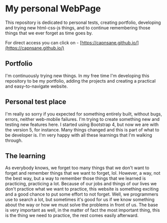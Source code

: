 # My personal WebPage

This repository is dedicated to personal tests, creating portfolio, developing and trying new html-css-js things, and to continue remembering those things that we ever forget as time goes by.

For direct access you can click on - [https://capnsane.github.io/](https://capnsane.github.io/)

## Portfolio

I'm continuously trying new things. In my free time I'm developing this repository to be my portfolio, adding the projects and creating a practical and easy-to-navigate website.

## Personal test place

I'm really so sorry if you expected for something entirely built, without bugs, errors, neither web-mobile failures. I'm trying to create something new and testing new features here. I started using Bootstrap 4, but now we are with the version 5, for instance. Many things changed and this is part of what to be developer is. I'm very happy with all these learnings that I'm walking through.

## The learning

As everybody knows, we forget too many things that we don't want to forget and remember things that we want to forget, lol. However, a way, not the best way, but a way to remember those things that we learned is practicing, practicing a lot. Because of our jobs and things of our lives we don't practice what we want to practice, this website is something exciting and a good chance to put some effort to not forget. Well, we programmers use to search a lot, but sometimes it's good for us if we know something about the way or how we must solve the problems in front of us. The base is very important as well, in the matter of fact the most important thing, this is the thing we need to practice, the rest comes easily afterward.
